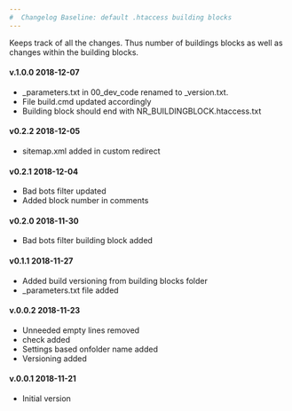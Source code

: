 ```yaml
---
#  Changelog Baseline: default .htaccess building blocks
---
```

Keeps track of all the changes. Thus number of buildings blocks as well as changes within the building blocks.  
<h4>v.1.0.0 2018-12-07</h4>
<ul>
<li>_parameters.txt in 00_dev_code renamed to _version.txt. </li>
<li>File build.cmd updated accordingly</li>
<li>Building block should end with NR_BUILDINGBLOCK.htaccess.txt</li> 
</ul>

<h4>v0.2.2 2018-12-05</h4>
<ul>
<li>sitemap.xml added in custom redirect</li>
</ul>

<h4>v0.2.1 2018-12-04</h4>
<ul>
<li>Bad bots filter updated</li>
<li>Added block number in comments</li> 
</ul>

<h4>v0.2.0 2018-11-30</h4>
<ul>
<li>Bad bots filter building block added</li>
</ul>

<h4>v0.1.1 2018-11-27</h4>
<ul>
<li>Added build versioning from building blocks folder</li>
<li>_parameters.txt file added</li>
</ul>

<h4>v.0.0.2 2018-11-23</h4>
<ul>
<li>Unneeded empty lines removed</li>
<li><IfModule mod_rewrite.c> check added</li>
<li>Settings based onfolder name added</li>
<li>Versioning added</li>
</ul>

<h4>v.0.0.1 2018-11-21</h4>
<ul>
<li>Initial version</li>
</ul>
